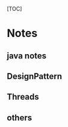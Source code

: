 [TOC]

# Notes


## java notes



## DesignPattern


## Threads






## others











































